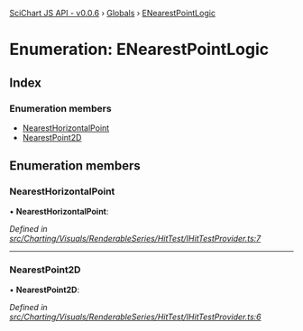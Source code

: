[SciChart JS API - v0.0.6](../README.md) › [Globals](../globals.md) › [ENearestPointLogic](enearestpointlogic.md)

# Enumeration: ENearestPointLogic

## Index

### Enumeration members

* [NearestHorizontalPoint](enearestpointlogic.md#nearesthorizontalpoint)
* [NearestPoint2D](enearestpointlogic.md#nearestpoint2d)

## Enumeration members

###  NearestHorizontalPoint

• **NearestHorizontalPoint**:

*Defined in [src/Charting/Visuals/RenderableSeries/HitTest/IHitTestProvider.ts:7](https://github.com/ABTSoftware/SciChart.Dev/blob/f6fba97af2/Web/src/SciChart/src/Charting/Visuals/RenderableSeries/HitTest/IHitTestProvider.ts#L7)*

___

###  NearestPoint2D

• **NearestPoint2D**:

*Defined in [src/Charting/Visuals/RenderableSeries/HitTest/IHitTestProvider.ts:6](https://github.com/ABTSoftware/SciChart.Dev/blob/f6fba97af2/Web/src/SciChart/src/Charting/Visuals/RenderableSeries/HitTest/IHitTestProvider.ts#L6)*
